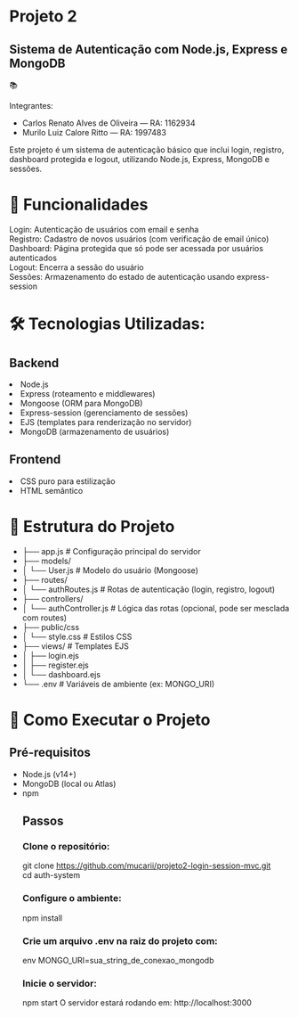 <h1>Projeto 2</h1>
<h2>Sistema de Autenticação com Node.js, Express e MongoDB</h2>📚 

Integrantes:
<ul>
<li>Carlos Renato Alves de Oliveira — RA: 1162934</li>
<li>Murilo Luiz Calore Ritto — RA: 1997483</li> 
</ul>

Este projeto é um sistema de autenticação básico que inclui login, registro, dashboard protegida e logout, utilizando Node.js, Express, MongoDB e sessões.

<h1>🚀 Funcionalidades</h1>

Login: Autenticação de usuários com email e senha<br>
Registro: Cadastro de novos usuários (com verificação de email único)<br>
Dashboard: Página protegida que só pode ser acessada por usuários autenticados<br>
Logout: Encerra a sessão do usuário<br>
Sessões: Armazenamento do estado de autenticação usando express-session<br>

<h1>🛠️ Tecnologias Utilizadas:</h1>

<h2>Backend</h2>

<li>Node.js</li>
<li>Express (roteamento e middlewares)</li>
<li>Mongoose (ORM para MongoDB)</li>
<li>Express-session (gerenciamento de sessões)</li>
<li>EJS (templates para renderização no servidor)</li>
<li>MongoDB (armazenamento de usuários)</li>
<h2>Frontend</h2>

<li>CSS puro para estilização</li>
<li>HTML semântico</li>


<h1>📂 Estrutura do Projeto</h1>

<ul>
<li>├── app.js                # Configuração principal do servidor</li>
<li>├── models/</li>
<li>│   └── User.js           # Modelo do usuário (Mongoose)</li>
<li>├── routes/</li>
<li>│   └── authRoutes.js     # Rotas de autenticação (login, registro, logout)</li>
<li>├── controllers/</li>
<li>│   └── authController.js # Lógica das rotas (opcional, pode ser mesclada com routes)</li>
<li>├── public/css</li>
<li>│   └── style.css         # Estilos CSS</li>
<li>├── views/                # Templates EJS</li>
<li>│   ├── login.ejs</li>
<li>│   ├── register.ejs</li>
<li>│   └── dashboard.ejs</li>
<li>└── .env                  # Variáveis de ambiente (ex: MONGO_URI)</li>
</ul>
  
<h1>🔧 Como Executar o Projeto</h1>
<h2>Pré-requisitos</h2>
<ul>
<li>Node.js (v14+)</li>
<li>MongoDB (local ou Atlas)</li>
<li>npm</li>

<h2>Passos</h2>
<h3>Clone o repositório:</h3>


git clone https://github.com/mucarii/projeto2-login-session-mvc.git<br>
cd auth-system<br>


<h3>Configure o ambiente:</h3>
npm install


<h3>Crie um arquivo .env na raiz do projeto com:</h3>

env
MONGO_URI=sua_string_de_conexao_mongodb

<h3>Inicie o servidor:</h3>


npm start
O servidor estará rodando em: http://localhost:3000



